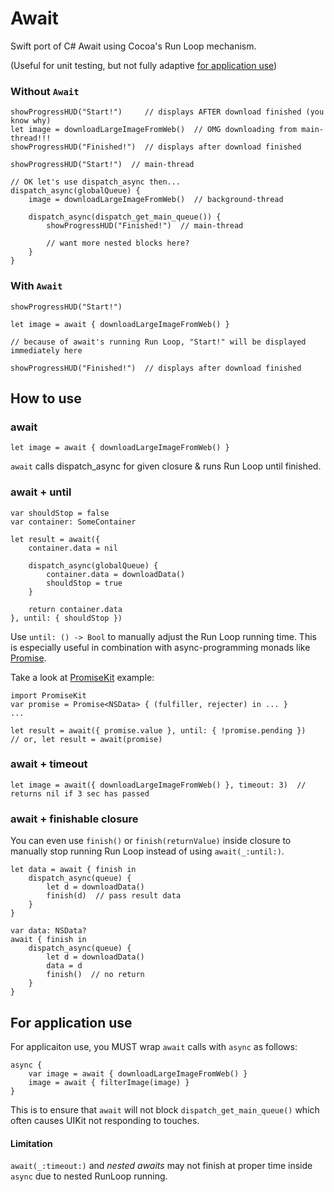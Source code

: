 Await
=====

Swift port of C# Await using Cocoa's Run Loop mechanism.

(Useful for unit testing, but not fully adaptive [for application use](#for-application-use))


### Without `Await`

```
showProgressHUD("Start!")     // displays AFTER download finished (you know why)
let image = downloadLargeImageFromWeb()  // OMG downloading from main-thread!!!
showProgressHUD("Finished!")  // displays after download finished
```

```
showProgressHUD("Start!")  // main-thread

// OK let's use dispatch_async then...
dispatch_async(globalQueue) {
    image = downloadLargeImageFromWeb()  // background-thread
    
    dispatch_async(dispatch_get_main_queue()) {
        showProgressHUD("Finished!")  // main-thread
        
        // want more nested blocks here?
    }
}
```


### With `Await`

```
showProgressHUD("Start!")

let image = await { downloadLargeImageFromWeb() }

// because of await's running Run Loop, "Start!" will be displayed immediately here

showProgressHUD("Finished!")  // displays after download finished
```


How to use
----------

### await

```
let image = await { downloadLargeImageFromWeb() }
```

`await` calls dispatch_async for given closure & runs Run Loop until finished.

### await + until

```
var shouldStop = false
var container: SomeContainer

let result = await({
    container.data = nil
    
    dispatch_async(globalQueue) {
        container.data = downloadData()
        shouldStop = true
    }
    
    return container.data
}, until: { shouldStop })
```

Use `until: () -> Bool` to manually adjust the Run Loop running time.
This is especially useful in combination with async-programming monads like [Promise](http://promises-aplus.github.io/promises-spec/).

Take a look at [PromiseKit](https://github.com/mxcl/PromiseKit) example:

```
import PromiseKit
var promise = Promise<NSData> { (fulfiller, rejecter) in ... }
...

let result = await({ promise.value }, until: { !promise.pending })
// or, let result = await(promise)
```

### await + timeout

```
let image = await({ downloadLargeImageFromWeb() }, timeout: 3)  // returns nil if 3 sec has passed
```

### await + finishable closure

You can even use `finish()` or `finish(returnValue)` inside closure to manually stop running Run Loop instead of using `await(_:until:)`.

```
let data = await { finish in
    dispatch_async(queue) {
        let d = downloadData()
        finish(d)  // pass result data 
    }
}
```

```
var data: NSData?
await { finish in
    dispatch_async(queue) {
        let d = downloadData()
        data = d
        finish()  // no return
    }
}
```


<a name="for-application-use"></a>

For application use
-------------------

For applicaiton use, you MUST wrap `await` calls with `async` as follows:

```
async {
    var image = await { downloadLargeImageFromWeb() }
    image = await { filterImage(image) } 
}
```

This is to ensure that `await` will not block `dispatch_get_main_queue()`
which often causes UIKit not responding to touches.

#### Limitation

`await(_:timeout:)` and *nested awaits* may not finish at proper time inside `async` due to nested RunLoop running.
